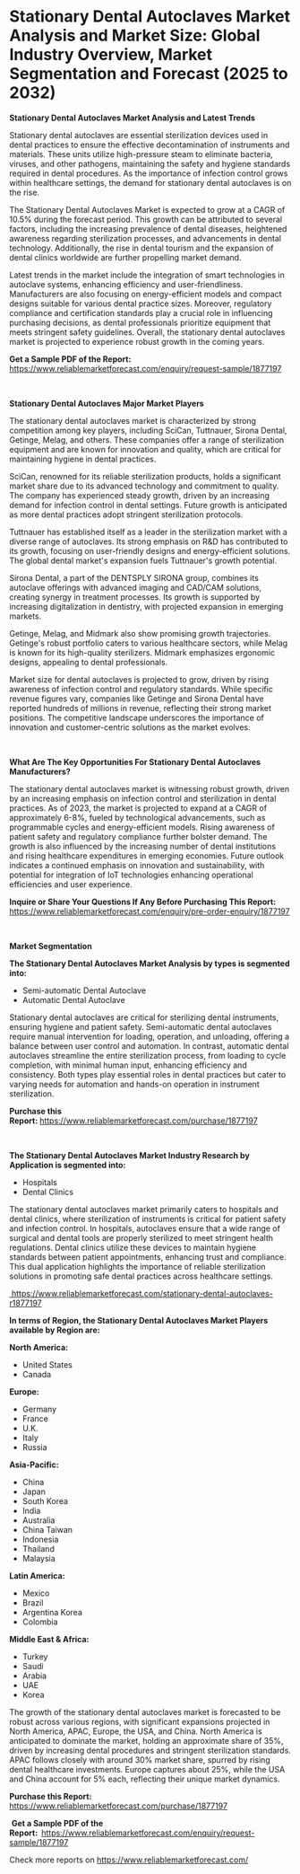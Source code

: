 <p><h1>Stationary Dental Autoclaves Market Analysis and Market Size: Global Industry Overview, Market Segmentation and Forecast (2025 to 2032)</h1></p><p><strong>Stationary Dental Autoclaves Market Analysis and Latest Trends</strong></p>
<p><p>Stationary dental autoclaves are essential sterilization devices used in dental practices to ensure the effective decontamination of instruments and materials. These units utilize high-pressure steam to eliminate bacteria, viruses, and other pathogens, maintaining the safety and hygiene standards required in dental procedures. As the importance of infection control grows within healthcare settings, the demand for stationary dental autoclaves is on the rise.</p><p>The Stationary Dental Autoclaves Market is expected to grow at a CAGR of 10.5% during the forecast period. This growth can be attributed to several factors, including the increasing prevalence of dental diseases, heightened awareness regarding sterilization processes, and advancements in dental technology. Additionally, the rise in dental tourism and the expansion of dental clinics worldwide are further propelling market demand.</p><p>Latest trends in the market include the integration of smart technologies in autoclave systems, enhancing efficiency and user-friendliness. Manufacturers are also focusing on energy-efficient models and compact designs suitable for various dental practice sizes. Moreover, regulatory compliance and certification standards play a crucial role in influencing purchasing decisions, as dental professionals prioritize equipment that meets stringent safety guidelines. Overall, the stationary dental autoclaves market is projected to experience robust growth in the coming years.</p></p>
<p><strong>Get a Sample PDF of the Report:&nbsp;</strong> <a href="https://www.reliablemarketforecast.com/enquiry/request-sample/1877197?utm_campaign=2721&utm_medium=2&utm_source=Github&utm_content=ia&utm_term=05032025&utm_id=stationary-dental-autoclaves">https://www.reliablemarketforecast.com/enquiry/request-sample/1877197</a></p>
<p>&nbsp;</p>
<p><strong>Stationary Dental Autoclaves Major Market Players</strong></p>
<p><p>The stationary dental autoclaves market is characterized by strong competition among key players, including SciCan, Tuttnauer, Sirona Dental, Getinge, Melag, and others. These companies offer a range of sterilization equipment and are known for innovation and quality, which are critical for maintaining hygiene in dental practices.</p><p>SciCan, renowned for its reliable sterilization products, holds a significant market share due to its advanced technology and commitment to quality. The company has experienced steady growth, driven by an increasing demand for infection control in dental settings. Future growth is anticipated as more dental practices adopt stringent sterilization protocols.</p><p>Tuttnauer has established itself as a leader in the sterilization market with a diverse range of autoclaves. Its strong emphasis on R&D has contributed to its growth, focusing on user-friendly designs and energy-efficient solutions. The global dental market's expansion fuels Tuttnauer's growth potential.</p><p>Sirona Dental, a part of the DENTSPLY SIRONA group, combines its autoclave offerings with advanced imaging and CAD/CAM solutions, creating synergy in treatment processes. Its growth is supported by increasing digitalization in dentistry, with projected expansion in emerging markets.</p><p>Getinge, Melag, and Midmark also show promising growth trajectories. Getinge's robust portfolio caters to various healthcare sectors, while Melag is known for its high-quality sterilizers. Midmark emphasizes ergonomic designs, appealing to dental professionals.</p><p>Market size for dental autoclaves is projected to grow, driven by rising awareness of infection control and regulatory standards. While specific revenue figures vary, companies like Getinge and Sirona Dental have reported hundreds of millions in revenue, reflecting their strong market positions. The competitive landscape underscores the importance of innovation and customer-centric solutions as the market evolves.</p></p>
<p>&nbsp;</p>
<p><strong>What Are The Key Opportunities For Stationary Dental Autoclaves Manufacturers?</strong></p>
<p><p>The stationary dental autoclaves market is witnessing robust growth, driven by an increasing emphasis on infection control and sterilization in dental practices. As of 2023, the market is projected to expand at a CAGR of approximately 6-8%, fueled by technological advancements, such as programmable cycles and energy-efficient models. Rising awareness of patient safety and regulatory compliance further bolster demand. The growth is also influenced by the increasing number of dental institutions and rising healthcare expenditures in emerging economies. Future outlook indicates a continued emphasis on innovation and sustainability, with potential for integration of IoT technologies enhancing operational efficiencies and user experience.</p></p>
<p><strong>Inquire or Share Your Questions If Any Before Purchasing This Report:</strong> <a href="https://www.reliablemarketforecast.com/enquiry/pre-order-enquiry/1877197?utm_campaign=2721&utm_medium=2&utm_source=Github&utm_content=ia&utm_term=05032025&utm_id=stationary-dental-autoclaves">https://www.reliablemarketforecast.com/enquiry/pre-order-enquiry/1877197</a></p>
<p>&nbsp;</p>
<p><strong>Market Segmentation</strong></p>
<p><strong>The Stationary Dental Autoclaves Market Analysis by types is segmented into:</strong></p>
<p><ul><li>Semi-automatic Dental Autoclave</li><li>Automatic Dental Autoclave</li></ul></p>
<p><p>Stationary dental autoclaves are critical for sterilizing dental instruments, ensuring hygiene and patient safety. Semi-automatic dental autoclaves require manual intervention for loading, operation, and unloading, offering a balance between user control and automation. In contrast, automatic dental autoclaves streamline the entire sterilization process, from loading to cycle completion, with minimal human input, enhancing efficiency and consistency. Both types play essential roles in dental practices but cater to varying needs for automation and hands-on operation in instrument sterilization.</p></p>
<p><strong>Purchase this Report:&nbsp;</strong><a href="https://www.reliablemarketforecast.com/purchase/1877197?utm_campaign=2721&utm_medium=2&utm_source=Github&utm_content=ia&utm_term=05032025&utm_id=stationary-dental-autoclaves">https://www.reliablemarketforecast.com/purchase/1877197</a></p>
<p>&nbsp;</p>
<p><strong>The Stationary Dental Autoclaves Market Industry Research by Application is segmented into:</strong></p>
<p><ul><li>Hospitals</li><li>Dental Clinics</li></ul></p>
<p><p>The stationary dental autoclaves market primarily caters to hospitals and dental clinics, where sterilization of instruments is critical for patient safety and infection control. In hospitals, autoclaves ensure that a wide range of surgical and dental tools are properly sterilized to meet stringent health regulations. Dental clinics utilize these devices to maintain hygiene standards between patient appointments, enhancing trust and compliance. This dual application highlights the importance of reliable sterilization solutions in promoting safe dental practices across healthcare settings.</p></p>
<p><a href="https://www.reliablemarketforecast.com/stationary-dental-autoclaves-r1877197?utm_campaign=2721&utm_medium=2&utm_source=Github&utm_content=ia&utm_term=05032025&utm_id=stationary-dental-autoclaves">&nbsp;https://www.reliablemarketforecast.com/stationary-dental-autoclaves-r1877197</a></p>
<p><strong>In terms of Region, the Stationary Dental Autoclaves Market Players available by Region are:</strong></p>
<p>
    <p> <strong> North America: </strong>
        <ul>
            <li>United States</li>
            <li>Canada</li>
        </ul>
        </p> 
    <p> <strong> Europe: </strong>
        <ul>
            <li>Germany</li>
            <li>France</li>
            <li>U.K.</li>
            <li>Italy</li>
            <li>Russia</li>
        </ul>
        </p> 
    <p> <strong> Asia-Pacific: </strong>
        <ul>
            <li>China</li>
            <li>Japan</li>
            <li>South Korea</li>
            <li>India</li>
            <li>Australia</li>
            <li>China Taiwan</li>
            <li>Indonesia</li>
            <li>Thailand</li>
            <li>Malaysia</li>
        </ul>
        </p> 
    <p> <strong> Latin America: </strong>
        <ul>
            <li>Mexico</li>
            <li>Brazil</li>
            <li>Argentina Korea</li>
            <li>Colombia</li>
        </ul>
        </p> 
    <p> <strong> Middle East & Africa: </strong>
        <ul>
            <li>Turkey</li>
            <li>Saudi</li>
            <li>Arabia</li>
            <li>UAE</li>
            <li>Korea</li>
        </ul>
    </p>
    </p>
<p><p>The growth of the stationary dental autoclaves market is forecasted to be robust across various regions, with significant expansions projected in North America, APAC, Europe, the USA, and China. North America is anticipated to dominate the market, holding an approximate share of 35%, driven by increasing dental procedures and stringent sterilization standards. APAC follows closely with around 30% market share, spurred by rising dental healthcare investments. Europe captures about 25%, while the USA and China account for 5% each, reflecting their unique market dynamics.</p></p>
<p><strong>Purchase this Report: </strong><a href="https://www.reliablemarketforecast.com/purchase/1877197?utm_campaign=2721&utm_medium=2&utm_source=Github&utm_content=ia&utm_term=05032025&utm_id=stationary-dental-autoclaves">https://www.reliablemarketforecast.com/purchase/1877197</a></p>
<p>&nbsp;<strong>Get a Sample PDF of the Report:&nbsp;&nbsp;</strong><a href="https://www.reliablemarketforecast.com/enquiry/request-sample/1877197?utm_campaign=2721&utm_medium=2&utm_source=Github&utm_content=ia&utm_term=05032025&utm_id=stationary-dental-autoclaves">https://www.reliablemarketforecast.com/enquiry/request-sample/1877197</a></p>
<p><strong></strong></p>
<p>Check more reports on <a href="https://www.reliablemarketforecast.com/?utm_campaign=2721&utm_medium=2&utm_source=Github&utm_content=ia&utm_term=05032025&utm_id=stationary-dental-autoclaves">https://www.reliablemarketforecast.com/</a></p>